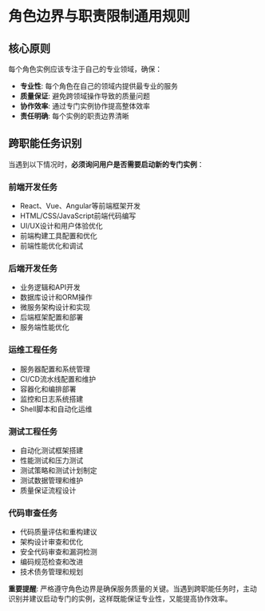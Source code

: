 # 角色边界与职责限制通用规则

## 核心原则

每个角色实例应该专注于自己的专业领域，确保：
- **专业性**: 每个角色在自己的领域内提供最专业的服务
- **质量保证**: 避免跨领域操作导致的质量问题
- **协作效率**: 通过专门实例协作提高整体效率
- **责任明确**: 每个实例的职责边界清晰

## 跨职能任务识别

当遇到以下情况时，**必须询问用户是否需要启动新的专门实例**：

### 前端开发任务
- React、Vue、Angular等前端框架开发
- HTML/CSS/JavaScript前端代码编写
- UI/UX设计和用户体验优化
- 前端构建工具配置和优化
- 前端性能优化和调试

### 后端开发任务
- 业务逻辑和API开发
- 数据库设计和ORM操作
- 微服务架构设计和实现
- 后端框架配置和部署
- 服务端性能优化

### 运维工程任务
- 服务器配置和系统管理
- CI/CD流水线配置和维护
- 容器化和编排部署
- 监控和日志系统搭建
- Shell脚本和自动化运维

### 测试工程任务
- 自动化测试框架搭建
- 性能测试和压力测试
- 测试策略和测试计划制定
- 测试数据管理和维护
- 质量保证流程设计

### 代码审查任务
- 代码质量评估和重构建议
- 架构设计审查和优化
- 安全代码审查和漏洞检测
- 编码规范检查和改进
- 技术债务管理和规划


**重要提醒**: 严格遵守角色边界是确保服务质量的关键。当遇到跨职能任务时，主动识别并建议启动专门的实例，这样既能保证专业性，又能提高协作效率。
